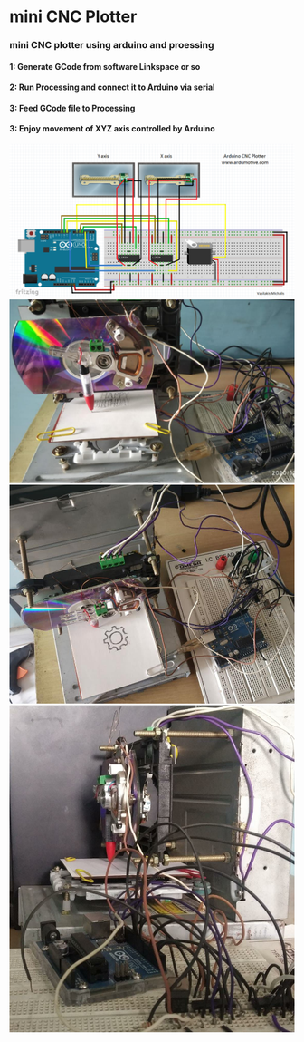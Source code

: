 # mini CNC Plotter
### mini CNC plotter using arduino and proessing


#### 1: Generate GCode from software Linkspace or so
#### 2: Run Processing and connect it to Arduino via serial
#### 3: Feed GCode file to Processing
#### 3: Enjoy movement of XYZ axis controlled by Arduino 

![Screenshot](https://raw.githubusercontent.com/sandverm/mini_CNC_Plotter/master/mini_cnc_arduino.png)
![Screenshot](https://raw.githubusercontent.com/sandverm/mini_CNC_Plotter/master/mini_cnc_plotter_1.jpeg)
![Screenshot](https://raw.githubusercontent.com/sandverm/mini_CNC_Plotter/master/mini_cnc_plotter_2.jpeg)
![Screenshot](https://raw.githubusercontent.com/sandverm/mini_CNC_Plotter/master/mini_cnc_plotter_3.jpeg)

